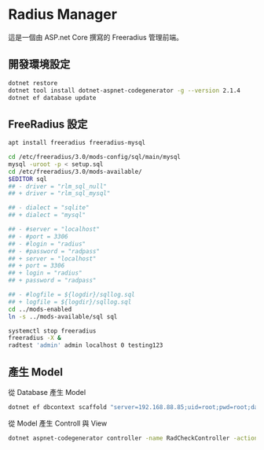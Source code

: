# Radius Manager

這是一個由 ASP.net Core 撰寫的 Freeradius 管理前端。

## 開發環境設定

```bash
dotnet restore
dotnet tool install dotnet-aspnet-codegenerator -g --version 2.1.4
dotnet ef database update
```

## FreeRadius 設定

```bash
apt install freeradius freeradius-mysql

cd /etc/freeradius/3.0/mods-config/sql/main/mysql
mysql -uroot -p < setup.sql
cd /etc/freeradius/3.0/mods-available/
$EDITOR sql
## - driver = "rlm_sql_null"
## + driver = "rlm_sql_mysql"

## - dialect = "sqlite"
## + dialect = "mysql"

## - #server = "localhost"
## - #port = 3306
## - #login = "radius"
## - #password = "radpass"
## + server = "localhost"
## + port = 3306
## + login = "radius"
## + password = "radpass"

## - #logfile = ${logdir}/sqllog.sql
## + logfile = ${logdir}/sqllog.sql
cd ../mods-enabled
ln -s ../mods-available/sql sql

systemctl stop freeradius
freeradius -X &
radtest 'admin' admin localhost 0 testing123
```

## 產生 Model

從 Database 產生 Model

```bash
dotnet ef dbcontext scaffold "server=192.168.88.85;uid=root;pwd=root;database=radius" Pomelo.EntityFrameworkCore.MySql -o Models -f -c DbContext
```

從 Model 產生 Controll 與 View

```bash
dotnet aspnet-codegenerator controller -name RadCheckController -actions -m RadCheck -dc DatabaseContext -outDir Controllers -udl
```